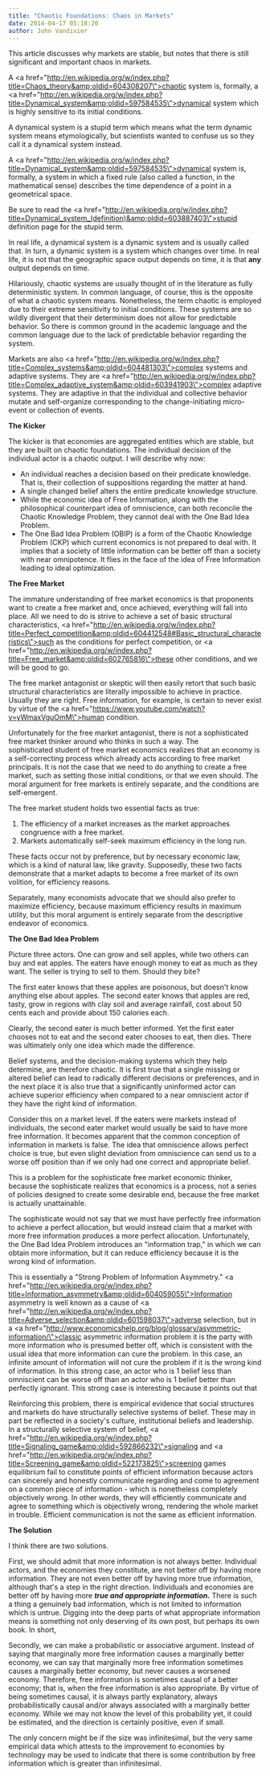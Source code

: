 ```yaml
---
title: "Chaotic Foundations: Chaos in Markets"
date: 2014-04-17 05:18:20
author: John Vandivier
---
```




This article discusses why markets are stable, but notes that there is still significant and important chaos in markets.

A <a href=\"http://en.wikipedia.org/w/index.php?title=Chaos_theory&amp;oldid=604308207\">chaotic system</a> is, formally, a <a href=\"http://en.wikipedia.org/w/index.php?title=Dynamical_system&amp;oldid=597584535\">dynamical system</a> which is highly sensitive to its initial conditions.

A dynamical system is a stupid term which means what the term dynamic system means etymologically, but scientists wanted to confuse us so they call it a dynamical system instead.

A <a href=\"http://en.wikipedia.org/w/index.php?title=Dynamical_system&amp;oldid=597584535\">dynamical system</a> is, formally, a system in which a fixed rule (also called a function, in the mathematical sense) describes the time dependence of a point in a geometrical space.

Be sure to read the <a href=\"http://en.wikipedia.org/w/index.php?title=Dynamical_system_(definition)&amp;oldid=603887403\">stupid definition page</a> for the stupid term.

In real life, a dynamical system is a dynamic system and is usually called that. In turn, a dynamic system is a system which changes over time. In real life, it is not that the geographic space output depends on time, it is that <strong>any</strong> output depends on time.

Hilariously, chaotic systems are usually thought of in the literature as fully deterministic system. In common language, of course, this is the opposite of what a chaotic system means. Nonetheless, the term chaotic is employed due to their extreme sensitivity to initial conditions. These systems are so wildly divergent that their determinism does not allow for predictable behavior. So there is common ground in the academic language and the common language due to the lack of predictable behavior regarding the system.

Markets are also <a href=\"http://en.wikipedia.org/w/index.php?title=Complex_systems&amp;oldid=604481303\">complex systems</a> and adaptive systems. They are <a href=\"http://en.wikipedia.org/w/index.php?title=Complex_adaptive_system&amp;oldid=603941903\">complex adaptive systems</a>. They are adaptive in that the individual and collective behavior mutate and self-organize corresponding to the change-initiating micro-event or collection of events.

<strong>The Kicker</strong>

The kicker is that economies are aggregated entities which are stable, but they are built on chaotic foundations. The individual decision of the individual actor is a chaotic output. I will describe why now:
<ul>
	<li>An individual reaches a decision based on their predicate knowledge. That is, their collection of suppositions regarding the matter at hand.</li>
	<li>A single changed belief alters the entire predicate knowledge structure.</li>
	<li>While the economic idea of Free Information, along with the philosophical counterpart idea of omniscience, can both reconcile the Chaotic Knowledge Problem, they cannot deal with the One Bad Idea Problem.</li>
	<li>The One Bad Idea Problem (OBIP) is a form of the Chaotic Knowledge Problem (CKP) which current economics is not prepared to deal with. It implies that a society of little information can be better off than a society with near omnipotence. It flies in the face of the idea of Free Information leading to ideal optimization.</li>
</ul>
<strong>The Free Market</strong>

The immature understanding of free market economics is that proponents want to create a free market and, once achieved, everything will fall into place. All we need to do is strive to achieve a set of basic structural characteristics, <a href=\"http://en.wikipedia.org/w/index.php?title=Perfect_competition&amp;oldid=604412548#Basic_structural_characteristics\">such as the conditions for perfect competition</a>, or <a href=\"http://en.wikipedia.org/w/index.php?title=Free_market&amp;oldid=602765816\">these other conditions</a>, and we will be good to go.

The free market antagonist or skeptic will then easily retort that such basic structural characteristics are literally impossible to achieve in practice. Usually they are right. Free information, for example, is certain to never exist by virtue of the <a href=\"https://www.youtube.com/watch?v=yWmaxVguOmM\">human condition.</a>

Unfortunately for the free market antagonist, there is not a sophisticated free market thinker around who thinks in such a way. The sophisticated student of free market economics realizes that an economy is a self-correcting process which already acts according to free market principals. It is not the case that we need to do anything to create a free market, such as setting those initial conditions, or that we even should. The moral argument for free markets is entirely separate, and the conditions are self-emergent.

The free market student holds two essential facts as true:
<ol>
	<li>The efficiency of a market increases as the market approaches congruence with a free market.</li>
	<li>Markets automatically self-seek maximum efficiency in the long run.</li>
</ol>
These facts occur not by preference, but by necessary economic law, which is a kind of natural law, like gravity. Supposedly, these two facts demonstrate that a market adapts to become a free market of its own volition, for efficiency reasons.

Separately, many economists advocate that we should also prefer to maximize efficiency, because maximum efficiency results in maximum utility, but this moral argument is entirely separate from the descriptive endeavor of economics.

<b>The One Bad Idea Problem</b>

Picture three actors. One can grow and sell apples, while two others can buy and eat apples. The eaters have enough money to eat as much as they want. The seller is trying to sell to them. Should they bite?

The first eater knows that these apples are poisonous, but doesn't know anything else about apples. The second eater knows that apples are red, tasty, grow in regions with clay soil and average rainfall, cost about 50 cents each and provide about 150 calories each.

Clearly, the second eater is much better informed. Yet the first eater chooses not to eat and the second eater chooses to eat, then dies. There was ultimately only one idea which made the difference.

Belief systems, and the decision-making systems which they help determine, are therefore chaotic. It is first true that a single missing or altered belief can lead to radically different decisions or preferences, and in the next place it is also true that a significantly uninformed actor can achieve superior efficiency when compared to a near omniscient actor if they have the right kind of information.

Consider this on a market level. If the eaters were markets instead of individuals, the second eater market would usually be said to have more free information. It becomes apparent that the common conception of information in markets is false. The idea that omniscience allows perfect choice is true, but even slight deviation from omniscience can send us to a worse off position than if we only had one correct and appropriate belief.

This is a problem for the sophisticate free market economic thinker, because the sophisticate realizes that economics is a process, not a series of policies designed to create some desirable end, because the free market is actually unattainable.

The sophisticate would not say that we must have perfectly free information to achieve a perfect allocation, but would instead claim that a market with more free information produces a more perfect allocation. Unfortunately, the One Bad Idea Problem introduces an \"information trap,\" in which we can obtain more information, but it can reduce efficiency because it is the wrong kind of information.

This is essentially a \"Strong Problem of Information Asymmetry.\" <a href=\"http://en.wikipedia.org/w/index.php?title=Information_asymmetry&amp;oldid=604059055\">Information asymmetry</a> is well known as a cause of <a href=\"http://en.wikipedia.org/w/index.php?title=Adverse_selection&amp;oldid=601598037\">adverse selection</a>, but in a <a href=\"http://www.economicshelp.org/blog/glossary/asymmetric-information/\">classic asymmetric information problem</a> it is the party with more information who is presumed better off, which is consistent with the usual idea that more information can cure the problem. In this case, an infinite amount of information will not cure the problem if it is the wrong kind of information. In this strong case, an actor who is 1 belief less than omniscient can be worse off than an actor who is 1 belief better than perfectly ignorant. This strong case is interesting because it points out that

Reinforcing this problem, there is empirical evidence that social structures and markets do have structurally selective systems of belief. These may in part be reflected in a society's culture, institutional beliefs and leadership. In a structurally selective system of belief, <a href=\"http://en.wikipedia.org/w/index.php?title=Signaling_game&amp;oldid=592866232\">signaling</a> and <a href=\"http://en.wikipedia.org/w/index.php?title=Screening_game&amp;oldid=522173825\">screening</a> games equilibrium fail to constitute points of efficient information because actors can sincerely and honestly communicate regarding and come to agreement on a common piece of information - which is nonetheless completely objectively wrong. In other words, they will efficiently communicate and agree to something which is objectively wrong, rendering the whole market in trouble. Efficient communication is not the same as efficient information.

<strong>The Solution</strong>

I think there are two solutions.

First, we should admit that more information is not always better. Individual actors, and the economies they constitute, are not better off by having more information. They are not even better off by having more true information, although that's a step in the right direction. Individuals and economies are better off by having more <em><strong>true and appropriate information.</strong> </em>There is such a thing a genuinely bad information, which is not limited to information which is untrue. Digging into the deep parts of what appropriate information means is something not only deserving of its own post, but perhaps its own book. In short,

Secondly, we can make a probabilistic or associative argument. Instead of saying that marginally more free information causes a marginally better economy, we can say that marginally more free information sometimes causes a marginally better economy, but never causes a worsened economy. Therefore, free information is sometimes causal of a better economy; that is, when the free information is also appropriate. By virtue of being sometimes causal, it is always partly explanatory, always probabilistically causal and/or always associated with a marginally better economy. While we may not know the level of this probability yet, it could be estimated, and the direction is certainly positive, even if small.

The only concern might be if the size was infinitesimal, but the very same empirical data which attests to the improvement to economies by technology may be used to indicate that there is some contribution by free information which is greater than infinitesimal.